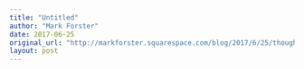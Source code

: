 ```yaml
---
title: "Untitled"
author: "Mark Forster"
date: 2017-06-25
original_url: "http://markforster.squarespace.com/blog/2017/6/25/thoughts-on-the-long-list-2.html"
layout: post
---
```

